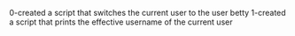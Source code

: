 0-created a script that switches the current user to the user betty
1-created a script that prints the effective username of the current user
